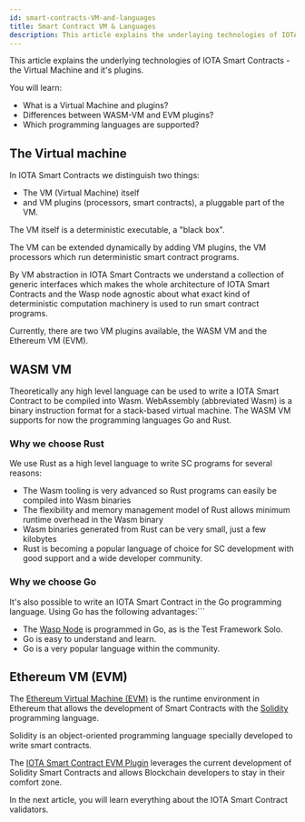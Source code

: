 ```yaml
---
id: smart-contracts-VM-and-languages
title: Smart Contract VM & Languages
description: This article explains the underlaying technologies of IOTA Smart Contracts - the Virtual Machine and it's plugins.
---
```


This article explains the underlying technologies of IOTA Smart Contracts - the Virtual Machine and it's plugins.

You will learn:

- What is a Virtual Machine and plugins?
- Differences between WASM-VM and EVM plugins?
- Which programming languages are supported?

## The Virtual machine

In IOTA Smart Contracts we distinguish two things:

- The VM (Virtual Machine) itself
- and VM plugins (processors, smart contracts), a pluggable part of the VM.

The VM itself is a deterministic executable, a "black box".

The VM can be extended dynamically by adding VM plugins, the VM processors which run deterministic smart contract programs.

By VM abstraction in IOTA Smart Contracts we understand a collection of generic interfaces which makes the whole architecture of IOTA Smart Contracts and the Wasp node agnostic about what exact kind of deterministic computation machinery is used to run smart contract programs.

Currently, there are two VM plugins available, the WASM VM and the Ethereum VM (EVM).

## WASM VM

Theoretically any high level language can be used to write a IOTA Smart Contract to be compiled into Wasm. WebAssembly (abbreviated Wasm) is a binary instruction format for a stack-based virtual machine. The WASM VM supports for now the programming languages Go and Rust.

### Why we choose Rust

We use Rust as a high level language to write SC programs for several reasons:

- The Wasm tooling is very advanced so Rust programs can easily be compiled into Wasm binaries
- The flexibility and memory management model of Rust allows minimum runtime overhead in the Wasm binary
- Wasm binaries generated from Rust can be very small, just a few kilobytes
- Rust is becoming a popular language of choice for SC development with good support and a wide developer community.

### Why we choose Go

It's also possible to write an IOTA Smart Contract in the Go programming language.  Using Go has the following advantages:```

- The [Wasp Node](https://wiki.iota.org/wasp/overview) is programmed in Go, as is the Test Framework Solo.
- Go is easy to understand and learn.
- Go is a very popular language within the community.

## Ethereum VM (EVM)

The [Ethereum Virtual Machine (EVM)](https://ethereum.org/en/developers/docs/evm/) is the runtime environment in Ethereum that allows the development of Smart Contracts with the [Solidity](https://docs.soliditylang.org/en/v0.8.9/) programming language.

Solidity is an object-oriented programming language specially developed to write smart contracts.

The [IOTA Smart Contract EVM Plugin](https://wiki.iota.org/wasp/guide/evm/introduction/) leverages the current development of Solidity Smart Contracts and allows Blockchain developers to stay in their comfort zone.

In the next article, you will learn everything about the IOTA Smart Contract validators.
